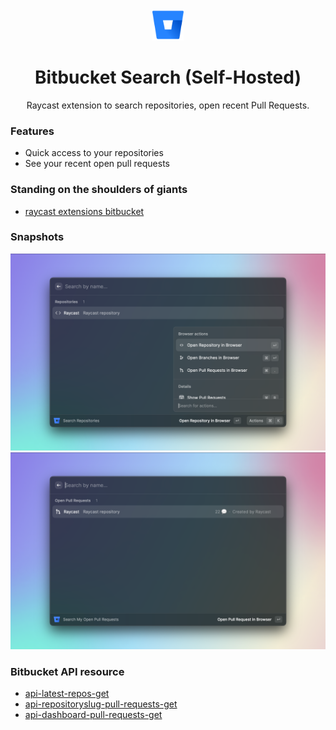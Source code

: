 <div align="center">
  <img
    src="./assets/bitbucket-logo.png"
    width="50"
  />

  <h1>
    Bitbucket Search (Self-Hosted)
  </h1>

Raycast extension to search repositories, open recent Pull Requests.

</div>

### Features

- Quick access to your repositories
- See your recent open pull requests

### Standing on the shoulders of giants

- [raycast extensions bitbucket](https://github.com/raycast/extensions/tree/main/extensions/bitbucket)

### Snapshots

![](metadata/bitbucket-search-self-hosted-1.png)
![](metadata/bitbucket-search-self-hosted-2.png)

### Bitbucket API resource

- [api-latest-repos-get](https://developer.atlassian.com/server/bitbucket/rest/v805/api-group-repository/#api-api-latest-repos-get)
- [api-repositoryslug-pull-requests-get](https://developer.atlassian.com/server/bitbucket/rest/v805/api-group-pull-requests/#api-api-latest-projects-projectkey-repos-repositoryslug-pull-requests-get)
- [api-dashboard-pull-requests-get](https://developer.atlassian.com/server/bitbucket/rest/v805/api-group-dashboard/#api-api-latest-dashboard-pull-requests-get)
